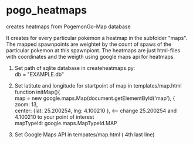 # pogo_heatmaps
creates heatmaps from PogemonGo-Map database

It creates for every particular pokemon a heatmap in the subfolder "maps". The mapped spawnpoints are weightet by the count of spaws of the particular pokemon at this spawnpiont. The heatmaps are just html-files with coordinates and the weigth using google maps api for heatmaps.

1. Set path of sqlite database in createheatmaps.py:	<br>
		db = "EXAMPLE.db"	<br>

2. Set latitute and longitude for startpoint of map in templates/map.html	<br>
		function initMap(){	<br>
		map = new google.maps.Map(document.getElementById('map'),	{<br>
		zoom: 13,	<br>
		center: {lat: 25.200254, lng: 4.100210 }, <-- change 25.200254 and 4.100210 to your point of interest	<br>
		mapTypeId: google.maps.MapTypeId.MAP	<br>

3. Set Google Maps API in tempates/map.html ( 4th last line)<br>
  
